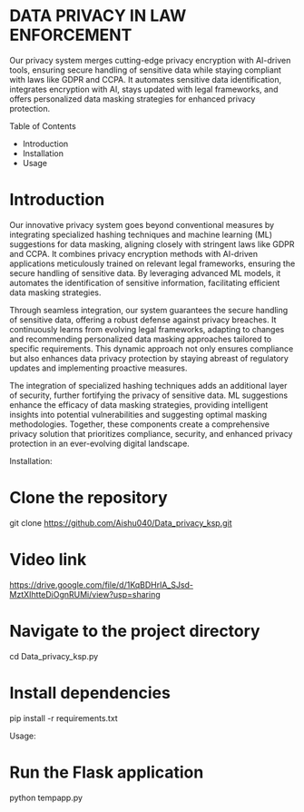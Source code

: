 # DATA PRIVACY IN LAW ENFORCEMENT

Our privacy system merges cutting-edge privacy encryption with AI-driven tools, ensuring secure handling of sensitive data while staying compliant with laws like GDPR and CCPA. It automates sensitive data identification, integrates encryption with AI, stays updated with legal frameworks, and offers personalized data masking strategies for enhanced privacy protection.

Table of Contents
-	Introduction
-	Installation
-	Usage

# Introduction
Our innovative privacy system goes beyond conventional measures by integrating specialized hashing techniques and machine learning (ML) suggestions for data masking, aligning closely with stringent laws like GDPR and CCPA. It combines privacy encryption methods with AI-driven applications meticulously trained on relevant legal frameworks, ensuring the secure handling of sensitive data. By leveraging advanced ML models, it automates the identification of sensitive information, facilitating efficient data masking strategies.

Through seamless integration, our system guarantees the secure handling of sensitive data, offering a robust defense against privacy breaches. It continuously learns from evolving legal frameworks, adapting to changes and recommending personalized data masking approaches tailored to specific requirements. This dynamic approach not only ensures compliance but also enhances data privacy protection by staying abreast of regulatory updates and implementing proactive measures.

The integration of specialized hashing techniques adds an additional layer of security, further fortifying the privacy of sensitive data. ML suggestions enhance the efficacy of data masking strategies, providing intelligent insights into potential vulnerabilities and suggesting optimal masking methodologies. Together, these components create a comprehensive privacy solution that prioritizes compliance, security, and enhanced privacy protection in an ever-evolving digital landscape.

Installation:
# Clone the repository
git clone https://github.com/Aishu040/Data_privacy_ksp.git

# Video link
https://drive.google.com/file/d/1KqBDHrlA_SJsd-MztXIhtteDiOgnRUMi/view?usp=sharing

# Navigate to the project directory
cd Data_privacy_ksp.py

# Install dependencies
pip install -r requirements.txt

Usage:
 # Run the Flask application
python tempapp.py


